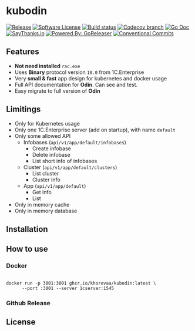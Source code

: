 # kubodin

[![Release](https://img.shields.io/github/release/khorevaa/kubodin.svg?style=for-the-badge)](https://github.com/khorevaa/kubodin/releases/latest)
[![Software License](https://img.shields.io/badge/license-MIT-brightgreen.svg?style=for-the-badge)](/LICENSE.md)
[![Build status](https://img.shields.io/github/workflow/status/khorevaa/kubodin/goreleaser?style=for-the-badge)](https://github.com/khorevaa/kubodin/actions?workflow=goreleaser)
[![Codecov branch](https://img.shields.io/codecov/c/github/khorevaa/kubodin/master.svg?style=for-the-badge)](https://codecov.io/gh/khorevaa/kubodin)
[![Go Doc](https://img.shields.io/badge/godoc-reference-blue.svg?style=for-the-badge)](http://godoc.org/github.com/khorevaa/kubodin)
[![SayThanks.io](https://img.shields.io/badge/SayThanks.io-%E2%98%BC-1EAEDB.svg?style=for-the-badge)](https://saythanks.io/to/khorevaa)
[![Powered By: GoReleaser](https://img.shields.io/badge/powered%20by-goreleaser-green.svg?style=for-the-badge)](https://github.com/goreleaser)
[![Conventional Commits](https://img.shields.io/badge/Conventional%20Commits-1.0.0-yellow.svg?style=for-the-badge)](https://conventionalcommits.org)

## Features

* **Not need installed** `rac.exe`
* Uses **Binary** protocol version `10.0` from 1C.Enterprise
* Very **small & fast** app design for kubernetes and docker usage
* Full API documentation for **Odin**. Can see and test.
* Easy migrate to full version of **Odin** 

## Limitings 

* Only for Kubernetes usage
* Only one 1C.Enterprise server (add on startup), with name `default`
* Only some allowed API
  * Infobases (`api/v1/app/default/infobases`)
    * Create infobase
    * Delete infobase
    * List short info of infobases
  * Cluster (`api/v1/app/default/clusters`)
    * List cluster
    * Cluster info
  * App (`api/v1/app/default`)
    * Get info
    * List
* Only in memory cache
* Only in memory database

## Installation


## How to use

### Docker
```shell

docker run -p 3001:3001 ghcr.io/khorevaa/kubodin:latest \
      --port :3001 --server 1cserver:1545

```
### Github Release

## License